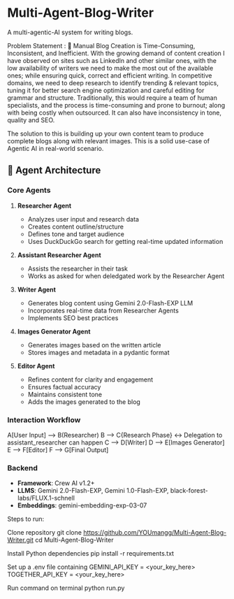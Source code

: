 # Multi-Agent-Blog-Writer
A multi-agentic-AI system for writing blogs.

Problem Statement : 
🚨 Manual Blog Creation is Time-Consuming, Inconsistent, and Inefficient. With the growing demand of content creation I have observed on sites such as LinkedIn and other similar ones, with the low availability of writers we need to make the most out of the available ones; while ensuring quick, correct and efficient writing. In competitive domains, we need to deep research to identify trending & relevant topics, tuning it for better search engine optimization and careful editing for grammar and structure. Traditionally, this would require a team of human specialists, and the process is time-consuming and prone to burnout; along with being costly when outsourced. It can also have inconsistency in tone, quality and SEO. 

The solution to this is building up your own content team to produce complete blogs along with relevant images. This is a solid use-case of Agentic AI in real-world scenario.

## 🧠 Agent Architecture

### Core Agents
1. **Researcher Agent**  
   - Analyzes user input and research data
   - Creates content outline/structure
   - Defines tone and target audience
   - Uses DuckDuckGo search for getting real-time updated information
  
2. **Assistant Researcher Agent**
   - Assists the researcher in their task
   - Works as asked for when deledgated work by the Researcher Agent

3. **Writer Agent**  
   - Generates blog content using Gemini 2.0-Flash-EXP LLM
   - Incorporates real-time data from Researcher Agents
   - Implements SEO best practices

4. **Images Generator Agent**
   - Generates images based on the written article
   - Stores images and metadata in a pydantic format

3. **Editor Agent**  
   - Refines content for clarity and engagement
   - Ensures factual accuracy
   - Maintains consistent tone
   - Adds the images generated to the blog

### Interaction Workflow
A[User Input] --> B(Researcher)
B --> C{Research Phase} <-> Delegation to assistant_researcher can happen
C --> D[Writer]
D --> E[Images Generator]
E --> F[Editor]
F --> G[Final Output]

### Backend
- **Framework**: Crew AI v1.2+
- **LLMS**: Gemini 2.0-Flash-EXP, Gemini 1.0-Flash-EXP, black-forest-labs/FLUX.1-schnell
- **Embeddings**: gemini-embedding-exp-03-07

Steps to run: 

Clone repository
git clone https://github.com/YOUmangg/Multi-Agent-Blog-Writer.git
cd Multi-Agent-Blog-Writer

Install Python dependencies
pip install -r requirements.txt

Set up a .env file containing GEMINI_API_KEY = <your_key_here>
TOGETHER_API_KEY = <your_key_here>

Run command on terminal python run.py
